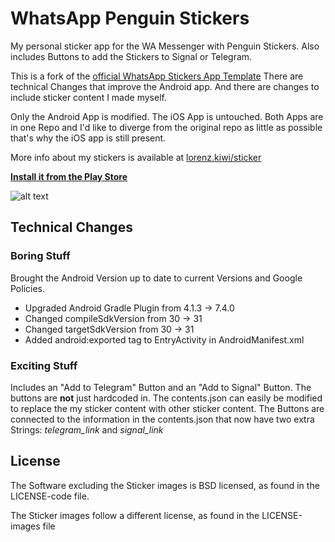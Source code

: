 # WhatsApp Penguin Stickers

My personal sticker app for the WA Messenger with Penguin Stickers. 
Also includes Buttons to add the Stickers to Signal or Telegram.

This is a fork of the [official WhatsApp Stickers App Template](https://github.com/WhatsApp/stickers)
There are technical Changes that improve the Android app. And there are changes to include sticker content I made myself.

Only the Android App is modified. The iOS App is untouched. Both Apps are in one Repo and I'd like to diverge from the original repo as little as possible that's why the iOS app is still present.

More info about my stickers is available at [lorenz.kiwi/sticker](https://www.lorenz.kiwi/sticker/)

[**Install it from the Play Store**][play-store-link]

![alt text][screenshot-with-frame]

[screenshot-with-frame]: https://www.lorenz.kiwi/wp-content/uploads/2021/02/scrnsht2_pixel_frame_270x512.png "Burgis Bapperl Screenshot"



## Technical Changes

### Boring Stuff

Brought the Android Version up to date to current Versions and Google Policies.

- Upgraded Android Gradle Plugin from 4.1.3 -> 7.4.0
- Changed compileSdkVersion from 30 -> 31
- Changed targetSdkVersion from 30 -> 31
- Added android:exported tag to EntryActivity in AndroidManifest.xml  

### Exciting Stuff

Includes an "Add to Telegram" Button and an "Add to Signal" Button. The buttons are **not** just hardcoded in. The contents.json can easily be modified to replace the my sticker content with other sticker content. The Buttons are connected to the information in the contents.json that now have two extra Strings: *telegram\_link* and *signal\_link*


## License

The Software excluding the Sticker images is BSD licensed, as found in the LICENSE-code file.

The Sticker images follow a different license, as found in the LICENSE-images file 


[play-store-link]: https://play.google.com/store/apps/details?id=net.lorenzburghardt.burgisbapperl&hl=en&gl=US